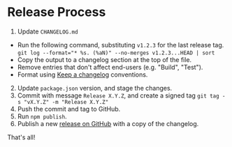 # Release Process

1. Update `CHANGELOG.md`
 * Run the following command, substituting `v1.2.3` for the last release tag.
   `git log --format="* %s. (%aN)" --no-merges v1.2.3...HEAD | sort`
 * Copy the output to a changelog section at the top of the file.
 * Remove entries that don't affect end-users (e.g. "Build", "Test").
 * Format using [Keep a changelog](https://keepachangelog.com/en/1.0.0/) conventions.
2. Update `package.json` version, and stage the changes.
3. Commit with message `Release X.Y.Z`, and create a signed tag `git tag -s "vX.Y.Z" -m "Release X.Y.Z"`
4. Push the commit and tag to GitHub.
5. Run `npm publish`.
6. Publish a new [release on GitHub](https://github.com/js-reporters/js-reporters/releases) with a copy of the changelog.

That's all!
